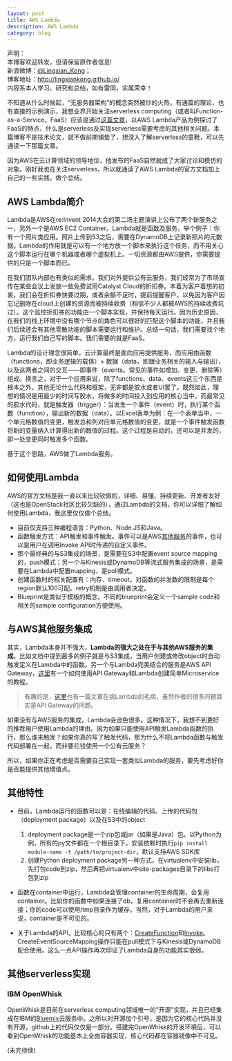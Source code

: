 ```yaml
---
layout: post
title: AWS Lambda
description: AWS Lambda
category: blog
---
```


声明：  
本博客欢迎转发，但请保留原作者信息!  
新浪微博：[@Lingxian_Kong](http://weibo.com/lingxiankong)；   
博客地址：<http://lingxiankong.github.io/>  
内容系本人学习、研究和总结，如有雷同，实属荣幸！

不知道从什么时候起，“无服务器架构”的概念突然被炒的火热，有通篇的理论，也有直接的示例演示，我想业界开始关注serverless computing（或者叫Function-as-a-Service，FaaS）应该是通过[这篇文章](http://martinfowler.com/articles/serverless.html)，以AWS Lambda产品为例探讨了FaaS的特点、什么是serverless及实现serverless需要考虑的其他相关问题。本篇博客不是技术论文，就不做前期铺垫了，想深入了解serverless的童鞋，可以先通读一下那篇文章。

因为AWS在云计算领域的领导地位，他发布的FaaS自然就成了大家讨论和模仿的对象。刚好我也在关注serverless，所以就通读了AWS Lambda的官方文档加上自己的一些实践，做个总结。

## AWS Lambda简介

Lambda是AWS在re:Invent 2014大会的第二场主题演讲上公布了两个新服务之一，另外一个是AWS EC2 Container。Lambda就是函数及服务，举个例子：你有一个照片类应用。照片上传到S3之后，需要在DynamoDB上记录新照片的元数据。Lambda的作用就是可以有一个地方放一个脚本来执行这个任务，而不用关心这个脚本运行在哪个机器或者哪个虚拟机上。一切资源都由AWS提供，你需要提供的只是一个脚本而已。

在我们团队内部也有类似的需求。我们对外提供公有云服务，我们经常为了市场宣传在某些会议上发放一些免费试用Catalyst Cloud的折扣券。本着为客户着想的初衷，我们会在折扣券快要过期，或者余额不足时，提前提醒客户，以免因为客户因忘记删除在cloud上创建的资源而被持续收费（相信不少人都被AWS的持续收费坑过）。这个监控折扣券的功能由一个脚本实现，并保持每天运行。因为历史原因，在我们的线上环境中没有哪个节点的角色可以很好的匹配这个脚本的功能，并且我们后续还会有其他零散功能的脚本需要运行和维护。总结一句话，我们需要找个地方，运行我们自己写的脚本。我们需要的就是FaaS。

Lambda的设计理念很简单，云计算最终是面向应用提供服务，而应用由函数（functions，即业务逻辑的载体）+ 数据（data，即跟业务相关的输入与输出），以及这两者之间的交互——即事件（events。常见的事件如增加、变更、删除等）组成。换言之，对于一个应用来说，除了functions、data、events这三个东西是根本之外，其他无论什么代码和框架，无非都是胶水或者UI罢了。既然如此，理想的情况是用最少的时间写胶水，将做多的时间投入到应用的核心当中。而最常见的胶水代码，就是触发器（trigger）：当发生一个事件（event）时，执行某个函数（function），输出新的数据（data）。以Excel表单为例：在一个表单当中，一个单元格数值的变更，触发总和列对应单元格数值的变更，就是一个事件触发函数将新的变量纳入计算得出新的数值的过程。这个过程是自动的，还可以是并发的，即一处变更同时触发多个函数。

基于这个思路，AWS做了Lambda服务。

## 如何使用Lambda

AWS的官方文档是我一直以来比较钦佩的，详细、易懂、持续更新、开发者友好（这也是OpenStack社区比较欠缺的），通过Lambda的文档，你可以详细了解如何使用Lambda，我这里仅仅做个总结。

- 目前仅支持三种编程语言：Python、Node.JS和Java。
- 函数触发方式：API触发和事件触发。事件可以是AWS[其他服务](http://docs.aws.amazon.com/lambda/latest/dg/invoking-lambda-function.html)的事件，也可以是用户在调用Invoke API时传递的自定义事件。
- 那个最经典的与S3集成的场景，是需要在S3中配置event source mapping的，push模式；另一个与Kinesis或DynamoDB等流式服务集成的场景，是需要在Lambda中配置mapping，是poll模式。
- 创建函数时的相关配置有：内存、timeout。对函数的并发数的限制是每个region默认100可配。retry机制是由调用者决定。
- Blueprint是类似于模板的概念，不同的blueprint会定义一个sample code和相关的sample configuration方便使用。

## 与AWS其他服务集成

其实，Lambda本身并不强大，**Lambda的强大之处在于与其他AWS服务的集成**。比如文档中提到最多的例子就是与S3集成，当用户创建或修改object时自动触发定义在Lambda中的函数。另一个与Lambda完美结合的服务是AWS API Gateway，[这里](http://www.giantflyingsaucer.com/blog/?p=5730)有一个如何使用API Gateway和Lambda创建简单Microservice的教程。

> 有趣的是，[这里](https://www.datawire.io/3-reasons-aws-lambda-not-ready-prime-time/)也有一篇文章在挑Lambda的毛病，虽然作者的很多问题其实是API Gateway的问题。

如果没有与AWS服务的集成，Lambda会逊色很多。这种情况下，我想不到更好的推荐用户使用Lambda的理由。因为如果只能使用API触发Lambda函数的执行，那么谁来触发？如果你真的写了触发代码，那为什么不将Lambda函数与触发代码部署在一起，而非要花钱使用一个公有云服务？

所以，如果你正在考虑是否需要自己实现一套类似Lambda的服务，要先考虑好你是否能提供其他增值点。

## 其他特性

- 目前，Lambda运行的函数可以是：在线编辑的代码、上传的代码包（deployment package）以及在S3中的object

  1. deployment package是一个zip包或jar（如果是Java）包。以Python为例，所有的py文件都在一个根目录下，安装依赖时执行`pip install module-name -t /path/to/project-dir`，默认支持AWS SDK库
  2. 创建Python deployment package另一种方式，在virtualenv中安装lib，先打包code到zip，然后再把virtualenv中site-packages目录下的libs打包到zip

- 函数在container中运行，Lambda会管理container的生命周期，会复用container。比如你的函数中如果连接了db，复用container时不会再去重新连接；你的code可以使用/tmp目录作为缓存。当然，对于Lambda的用户来说，container是不可见的。
- 关于Lambda的API，比较核心的只有两个：[CreateFunction](http://docs.aws.amazon.com/lambda/latest/dg/API_CreateFunction.html?shortFooter=true)和[Invoke](http://docs.aws.amazon.com/lambda/latest/dg/API_Invoke.html?shortFooter=true)。CreateEventSourceMapping操作只能在pull模式下与Kinesis或DynamoDB配合使用。这么一点API操作再次印证了Lambda自身的功能其实很弱。

## 其他serverless实现

### IBM OpenWhisk

OpenWhisk是目前在serverless computing领域唯一的"开源"实现，并且已经集成在IBM的[Bluemix](https://ibm.biz/openwhisk)云服务中。之所以对开源加个引号，是因为它的核心代码并没有开源，github上的代码仅仅是一部分。搭建完OpenWhisk的开发环境后，可以看到OpenWhisk的功能基本上全由容器实现，核心代码都在容器镜像中不可见。

(未完待续)